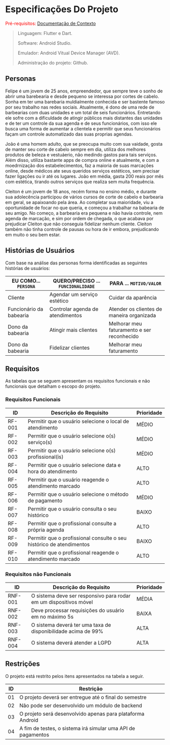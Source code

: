 # Especificações Do Projeto

<span style="color:red">Pré-requisitos: <a href="1-Contexto.md"> Documentação de Contexto</a></span>
> Linguagem: Flutter e Dart.
>
> Software: Android Studio.
> 
> Emulador: Android Vitual Device Manager (AVD).
> 
> Administração do projeto: Github.

## Personas

Felipe é um jovem de 25 anos, empreendedor, que sempre teve o sonho de abrir 
uma barebearia e desde pequeno se interessa por cortes de cabelo. Sonha em 
ter uma barebaria muldialmente conhecida e ser bastente famoso por seu 
trabalho nas redes sociais. Atualmente, é dono de uma rede de barbearias 
com duas unidades e um total de seis funcionários. Entretando ele sofre 
com a dificuldade de atingir públicos mais distantes das unidades e de 
ter um controle da sua agenda e de seus funcionários, com isso ele busca 
uma forma de aumentar a clientela e permitir que seus funcionários façam 
um controle automatizado das suas proprias agendas.

João é uma homem adulto, que se preocupa muito com sua vaidade, gosta de 
manter seu corte de cabelo sempre em dia, utiliza dos melhores produtos de 
beleza e vestuáerio, não medindo gastos para tais serviços. Além disso, 
utiliza bastante apps de compra online e atualmente, e com a moedrnização 
dos estabelecimentos, faz a maioria de suas marcações online, desde médicos 
ate seus queridos serviços estéticos, sem precisar fazer ligações ou ir até 
os lugares. João em média, gasta 200 reais por mês com estética, tirando 
outros serviços que realiza sem muita frequência.

Cleiton é um jovem de 18 anos, recém forma no ensino médio, e durante 
sua adolecência participou de vários cursos de corte de cabelo e barbearia 
em geral, se apaixoando pela área. Ao completar sua maioridade, viu a 
oportunidade de focar no que queria, e começou a trabalhar na babearia de 
seu amigo. No começo, a barbearia era pequena e não havia controle, nem 
agenda de marcação, e sim por ordem de chegada, o que acabava por prejudicar 
Cleiton que não conseguia fidelizar nenhum cliente. Cleiton também não tinha 
controle de pausas ou hora de ir embora, prejudicando em muito o seu bem estar.

## Histórias de Usuários

Com base na análise das personas forma identificadas as seguintes histórias de usuários:

|EU COMO... `PERSONA`       | QUERO/PRECISO ... `FUNCIONALIDADE` |PARA ... `MOTIVO/VALOR`                     |
|---------------------------|------------------------------------|--------------------------------------------|
|Cliente                    | Agendar um serviço estético        | Cuidar da aparência                        |
|Funcionário da babearia    | Controlar agenda de atendimentos   | Atender os clientes de maneira organizada  |
|Dono da babearia           | Atingir mais clientes              | Melhorar meu faturamento e ser reconhecido |
|Dono da babearia           | Fidelizar clientes                 | Melhorar meu faturamento                   |

## Requisitos

As tabelas que se seguem apresentam os requisitos funcionais e não funcionais que detalham o escopo do projeto.

### Requisitos Funcionais

|ID    | Descrição do Requisito  | Prioridade |
|------|-----------------------------------------|----|
|RF-001| Permitir que o usuário selecione o local de atendimento | MÉDIO |
|RF-002| Permitir que o usuário selecione o(s) serviço(s) | MÉDIO |
|RF-003| Permitir que o usuário selecione o(s) profissional(is) | MÉDIO |
|RF-004| Permitir que o usuário selecione data e hora do atendimento | ALTO |
|RF-005| Permitir que o usuário reagende o atendimento marcado | ALTO |
|RF-006| Permitir que o usuário selecione o método de pagamento | MÉDIO |
|RF-007| Permitir que o usuário consulta o seu histórico | BAIXO |
|RF-008| Permitir que o profissional consulte a própria agenda | ALTO |
|RF-009| Permitir que o profissional consulte o seu histórico de atendimentos | BAIXO |
|RF-010| Permitir que o profissional reagende o atendimento marcado | ALTO |

### Requisitos não Funcionais

|ID     | Descrição do Requisito  |Prioridade |
|-------|-------------------------|----|
|RNF-001| O sistema deve ser responsivo para rodar em um dispositivos móvel | MÉDIA | 
|RNF-002| Deve processar requisições do usuário em no máximo 5s |  BAIXA | 
|RNF-003| O sistema deverá ter uma taxa de disponibilidade acima de 99% |  ALTA | 
|RNF-004| O sistema deverá atender a LGPD |  ALTA | 

## Restrições

O projeto está restrito pelos itens apresentados na tabela a seguir.

|ID| Restrição                                                    |
|--|--------------------------------------------------------------|
|01| O projeto deverá ser entregue até o final do semestre        |
|02| Não pode ser desenvolvido um módulo de backend               |
|03| O projeto será desenvolvido apenas para plataforma Android   |
|04| A fim de testes, o sistema irá simular uma API de pagamentos |
